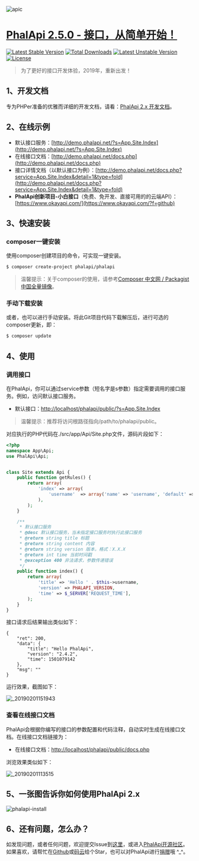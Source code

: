 ![apic](http://webtools.qiniudn.com/master-LOGO-20150410_50.jpg)  

# [PhalApi 2.5.0 - 接口，从简单开始！](https://www.phalapi.net/) 

[![Latest Stable Version](https://poser.pugx.org/phalapi/phalapi/v/stable)](https://packagist.org/packages/phalapi/phalapi)
[![Total Downloads](https://poser.pugx.org/phalapi/phalapi/downloads)](https://packagist.org/packages/phalapi/phalapi)
[![Latest Unstable Version](https://poser.pugx.org/phalapi/phalapi/v/unstable)](https://packagist.org/packages/phalapi/phalapi)
[![License](https://poser.pugx.org/phalapi/phalapi/license)](https://packagist.org/packages/phalapi/phalapi)

> 为了更好的接口开发体验，2019年，重新出发！

## 1、开发文档
专为PHPer准备的优雅而详细的开发文档，请看：[PhalApi 2.x 开发文档](http://docs.phalapi.net/#/v2.0/)。  

## 2、在线示例
 + 默认接口服务：[http://demo.phalapi.net/?s=App.Site.Index](http://demo.phalapi.net/?s=App.Site.Index)
 + 在线接口文档：[http://demo.phalapi.net/docs.php](http://demo.phalapi.net/docs.php)
 + 接口详情文档（以默认接口为例）：[http://demo.phalapi.net/docs.php?service=App.Site.Index&detail=1&type=fold](http://demo.phalapi.net/docs.php?service=App.Site.Index&detail=1&type=fold)
 + **PhalApi创新项目-小白接口**（免费、免开发、直接可用的的云端API）：[https://www.okayapi.com/](https://www.okayapi.com/?f=github)
 
## 3、快速安装

### composer一键安装

使用composer创建项目的命令，可实现一键安装。

```bash
$ composer create-project phalapi/phalapi
```
> 温馨提示：关于composer的使用，请参考[Composer 中文网 / Packagist 中国全量镜像](http://www.phpcomposer.com/)。

### 手动下载安装

或者，也可以进行手动安装。将此Git项目代码下载解压后，进行可选的composer更新，即：  
```bash
$ composer update
```

## 4、使用

### 调用接口

在PhalApi，你可以通过service参数（短名字是s参数）指定需要调用的接口服务。例如，访问默认接口服务。  

 + 默认接口：[http://localhost/phalapi/public/?s=App.Site.Index](http://localhost/phalapi/public/?s=App.Site.Index)

> 温馨提示：推荐将访问根路径指向/path/to/phalapi/public。

对应执行的PHP代码在./src/app/Api/Site.php文件，源码片段如下：  
```php
<?php
namespace App\Api;
use PhalApi\Api;


class Site extends Api {
    public function getRules() {
        return array(
            'index' => array(
                'username'  => array('name' => 'username', 'default' => 'PhalApi', 'desc' => '用户名'),
            ),
        );
    }

    /**
     * 默认接口服务
     * @desc 默认接口服务，当未指定接口服务时执行此接口服务
     * @return string title 标题
     * @return string content 内容
     * @return string version 版本，格式：X.X.X
     * @return int time 当前时间戳
     * @exception 400 非法请求，参数传递错误
     */
    public function index() {
        return array(
            'title' => 'Hello ' . $this->username,
            'version' => PHALAPI_VERSION,
            'time' => $_SERVER['REQUEST_TIME'],
        );
    }
}
```

接口请求后结果输出类似如下：  
```
{
    "ret": 200,
    "data": {
        "title": "Hello PhalApi",
        "version": "2.4.2",
        "time": 1501079142
    },
    "msg": ""
}
```

运行效果，截图如下：  

![_20190201151943](https://user-images.githubusercontent.com/12585518/52108414-e98d0980-2634-11e9-9e68-9c3fae304a46.png)

### 查看在线接口文档

PhalApi会根据你编写的接口的参数配置和代码注释，自动实时生成在线接口文档。在线接口文档链接为：  
 
 + 在线接口文档：[http://localhost/phalapi/public/docs.php](http://localhost/phalapi/public/docs.php)

浏览效果类似如下：  

![_20190201113515](https://user-images.githubusercontent.com/12585518/52101206-8fc91700-2615-11e9-8c4d-20e30cc264c4.png)

## 5、一张图告诉你如何使用PhalApi 2.x
![phalapi-install](https://user-images.githubusercontent.com/12585518/52995681-4ae71200-3456-11e9-8d00-065a42cf4382.gif)

## 6、还有问题，怎么办？  

如发现问题，或者任何问题，欢迎提交Issue到[这里](https://github.com/phalapi/phalapi/issues)，或进入[PhalApi开源社区](http://qa.phalapi.net/?f=github)。  
如果喜欢，请帮忙在[Github](https://github.com/phalapi/phalapi)或[码云](https://gitee.com/dogstar/PhalApi)给个Star，也可以对PhalApi进行[捐赠](https://www.phalapi.net/donate.html)哦 ^_^。
